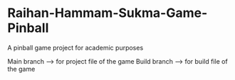 # Raihan-Hammam-Sukma-Game-Pinball
A pinball game project for academic purposes 

Main branch --> for project file of the game
Build branch --> for build file of the game 
